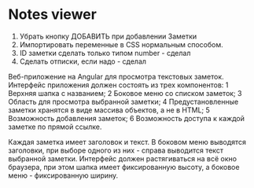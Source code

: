 # Notes viewer

1. Убрать кнопку ДОБАВИТЬ при добавлении Заметки
2. Импортировать переменные в CSS нормальным способом.
3. ID заметки сделать только типом number - сделал
4. Сделать отписки, если надо - сделал

Веб-приложение на Angular для просмотра текстовых заметок.
Интерфейс приложения должен состоять из трех компонентов:
1 Верхняя шапка с названием;
2 Боковое меню со списком заметок;
3 Область для просмотра выбранной заметки;
4 Предустановленные заметки хранятся в виде массива объектов, а не в HTML;
5 Возможность добавления заметок; 
6 Возможность доступа к каждой заметке по прямой ссылке.

Каждая заметка имеет заголовок и текст. В боковом меню выводятся заголовки, при выборе одного из них - справа 
выводится текст выбранной заметки.
Интерфейс должен растягиваться на всё окно браузера, при этом шапка имеет фиксированную высоту, а боковое меню - фиксированную ширину.

